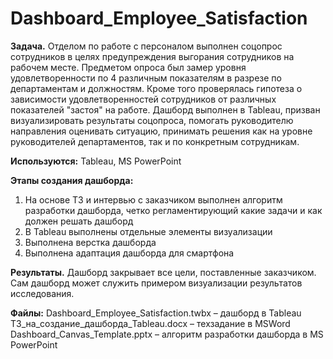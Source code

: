 # Dashboard_Employee_Satisfaction

**Задача.** Отделом по работе с персоналом выполнен соцопрос сотрудников в целях предупреждения выгорания сотрудников на рабочем месте. Предметом опроса был замер уровня удовлетворенности по 4 различным показателям в разрезе по департаментам и должностям. Кроме того проверялась гипотеза о зависимости удовлетворенностей сотрудников от различных показателей "застоя" на работе. Дашборд выполнен в Tableau, призван визуализировать результаты соцопроса, помогать руководителю направления оценивать ситуацию, принимать решения как на уровне руководителей департаментов, так и по конкретным сотрудникам.

**Используются:** Tableau, MS PowerPoint

**Этапы создания дашборда:**
1.	На основе ТЗ и интервью с заказчиком выполнен алгоритм разработки дашборда, четко регламентирующий какие задачи и как должен решать дашборд
2.	В Tableau выполнены отдельные элементы визуализации
3.	Выполнена верстка дашборда
4.	Выполнена адаптация дашборда для смартфона

**Результаты.** Дашборд закрывает все цели, поставленные заказчиком. Сам дашборд может служить примером визуализации результатов исследования. 

**Файлы:**
Dashboard_Employee_Satisfaction.twbx – дашборд в Tableau
ТЗ_на_создание_дашборда_Tableau.docx – техзадание в MSWord
Dashboard_Canvas_Template.pptx – алгоритм разработки дашборда в MS PowerPoint
